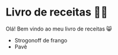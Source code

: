 # Livro de receitas :man_cook:

Olá! Bem vindo ao meu livro de receitas :smile_cat:

- Strogonoff de frango
- Pavê

